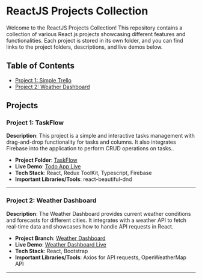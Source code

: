 # ReactJS Projects Collection

Welcome to the ReactJS Projects Collection! This repository contains a collection of various React.js projects showcasing different features and functionalities. Each project is stored in its own folder, and you can find links to the project folders, descriptions, and live demos below.

## Table of Contents

- [Project 1: Simple Trello](#project-1-TaskFlow)
- [Project 2: Weather Dashboard](#project-2-weather-dashboard)

## Projects

### Project 1: TaskFlow

**Description**: This project is a simple and interactive tasks management with drag-and-drop functionality for tasks and columns. It also integrates Firebase into the application to perform CRUD operations on tasks..

- **Project Folder**: [TaskFlow](https://github.com/bdushimi/react-level-up/tree/trello-clone)
- **Live Demo**: [Todo App Live](https://trello-clone-97722.web.app/)
- **Tech Stack**: React, Redux ToolKit, Typescript, Firebase
- **Important Libraries/Tools**: react-beautiful-dnd

---

### Project 2: Weather Dashboard

**Description**: The Weather Dashboard provides current weather conditions and forecasts for different cities. It integrates with a weather API to fetch real-time data and showcases how to handle API requests in React.

- **Project Branch**: [Weather Dashboard](https://github.com/yourusername/reactjs-projects-collection/tree/weather-dashboard)
- **Live Demo**: [Weather Dashboard Live](https://example.com/weatherdashboard)
- **Tech Stack**: React, Bootstrap
- **Important Libraries/Tools**: Axios for API requests, OpenWeatherMap API

---
